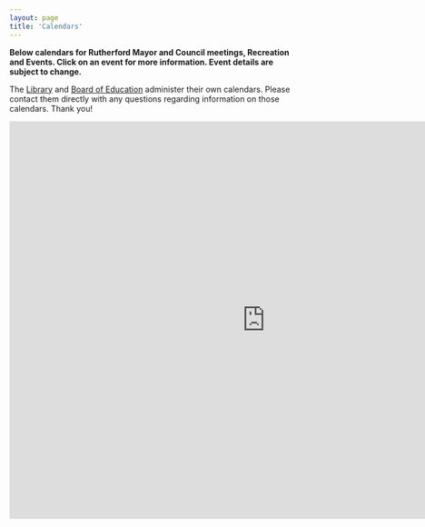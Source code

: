 ```yaml
---
layout: page
title: 'Calendars'
---
```


**Below calendars for Rutherford Mayor and Council meetings, Recreation and Events.
Click on an event for more information. Event details are subject to change.** 

The [Library](https://www.rutherfordlibrary.org/gce_feed/2393/) and
[Board of Education](https://www.rutherfordschools.org/districtcalendars/) administer their own calendars.
Please contact them directly with any questions regarding information on those calendars. Thank you!

<div>
  <iframe src="https://calendar.google.com/calendar/embed?showTitle=0&amp;showPrint=0&amp;showCalendars=0&amp;showTz=0&amp;height=600&amp;wkst=1&amp;bgcolor=%23ffffff&amp;src=75r5nqe7qson287rauo77tbuek%40group.calendar.google.com&amp;color=%2342104A&amp;src=9mmlg69uroi4c340ulq1461a80%40group.calendar.google.com&amp;color=%232F630&amp;ctz=America%2FNew_York"
  style="border-width:0" width="900" height="700" frameborder="0" scrolling="no"></iframe>
</div>
